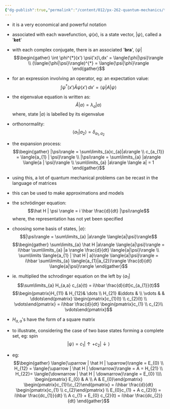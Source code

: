 ```yaml
---
{"dg-publish":true,"permalink":"/content/012/px-262-quantum-mechanics/term-2/k-electron-spin/px-262-k3-dirac-notation/","noteIcon":"1","created":"2025-02-27T10:32:29.238+00:00","updated":"2025-02-27T12:49:30.051+00:00"}
---
```


- it is a very economical and powerful notation
- associated with each wavefunction, $\psi(x)$, is a state vector, $|\psi\rangle$, called a '**ket**'
- with each complex conjugate, there is an associated '**bra**', $\langle \psi|$
$$\begin{gather}
\int \phi^{*}(x') \psi('x)\,dx' = \langle{\phi|\psi}\rangle \\
 (\langle{\phi|\psi}\rangle)^{*} = \langle{\psi|\phi}\rangle
\end{gather}$$
- for an expression involving an operator, eg: an expectation value:
$$\int \psi^{*} (x') \hat A \psi(x') \, dx' = \langle{\psi | A | \psi}\rangle $$
- the eigenvalue equation is written as:
$$\hat A | a \rangle = \lambda_{a}| a \rangle$$
	where, state $|a\rangle$ is labelled by its eigenvalue

- orthonormality:
$$\langle{a_{1}|a_{2}\rangle}= \delta_{a_{1}, a_{2}}$$

- the expansion process:
$$\begin{gather}
|\psi\rangle = \sum\limits_{a}c_{a}|a\rangle \\
c_{a_{1}} = \langle{a_{1} | \psi}\rangle \\
|\psi\rangle = \sum\limits_{a} |a\rangle \langle{a | \psi}\rangle \\
\sum\limits_{a} |a\rangle \langle a| = 1
\end{gather}$$ 
- using this, a lot of quantum mechanical problems can be recast in the language of matrices
- this can be used to make approximations and models
- the schrödinger equation:
$$\hat H | \psi \rangle = i \hbar \frac{d}{dt} |\psi\rangle$$
	where, the representation has not yet been specified

- choosing some basis of states, $|a\rangle:$
$$|\psi\rangle = \sum\limits_{a} |a\rangle \langle{a|\psi}\rangle$$
$$\begin{gather}
\sum\limits_{a} \hat H |a\rangle \langle{a|\psi}\rangle = i\hbar \sum\limits_{a} |a \rangle \frac{d}{dt} \langle{a|\psi}\rangle \\ 
\sum\limits \langle{a_{1} | \hat H | a}\rangle \langle{a|\psi}\rangle = i\hbar \sum\limits_{a} \langle{a_{1}|a_{2}}\rangle \frac{d}{dt} \langle{a|\psi}\rangle
\end{gather}$$
- ie. multiplied the schrodinger equation on the left by $\langle a_{1}|$
$$\sum\limits_{a} H_{a,a} c_{a}(t) = i\hbar \frac{d}{dt}c_{a_{1}}(t)$$
$$\begin{pmatrix}H_{11} & H_{12}& \dots \\
H_{21} &\ddots & \\
\vdots & & \ddots\end{pmatrix}
\begin{pmatrix}c_{1}(t)  \\ c_{2}(t) \\ \vdots\end{pmatrix}
= i\hbar \frac{d}{dt} \begin{pmatrix}c_{1} \\ c_{2}\\ \vdots\end{pmatrix}$$
- $H_{a,a}$'s have the form of a square matrix
- to illustrate, considering the case of two base states forming a complete set, eg: spin
$$|\psi\rangle = c_{1}|\uparrow + c_{2}|\downarrow\rangle$$
- eg:
$$\begin{gather}
\langle{\uparrow | \hat H | \uparrow}\rangle = E_{0} \\
H_{12} = \langle{\uparrow | \hat H | \downarrow}\rangle = A = H_{21} \\
H_{22}= \langle{\downarrow | \hat H | \downarrow}\rangle = E_{0} \\\\
\begin{pmatrix} E_{0} & A \\ A & E_{0}\end{pmatrix} \begin{pmatrix}c_{1}\\c_{2}\end{pmatrix} = i\hbar \frac{d}{dt} \begin{pmatrix}c_{1} \\ c_{2}\end{pmatrix} \\
E_{0}c_{1} + A c_{2}(t) = i\hbar \frac{dc_{1}}{dt} \\
A c_{1} + E_{0} c_{2}(t) = i\hbar \frac{dc_{2}}{dt}
\end{gather}$$
